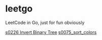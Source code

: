 # leetgo
LeetCode in Go, just for fun obviously 

[s0226 Invert Binary Tree](/solutions/s0226_invert_binary_tree.go)
[s0075_sort_colors](/solutions/s0075_sort_colors.go)
